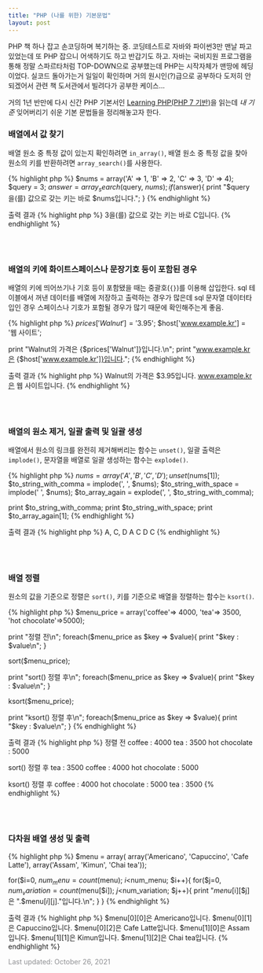 ```yaml
---
title: "PHP (나를 위한) 기본문법"
layout: post
---
```


PHP 책 하나 잡고 손코딩하며 복기하는 중. 코딩테스트로 자바와 파이썬3만 맨날 파고있었는데 또 PHP 잡으니 어색하기도 하고 반갑기도 하고. 자바는 국비지원 프로그램을 통해 정말 스파르타처럼 TOP-DOWN으로 공부했는데 PHP는 시작자체가 맨땅에 헤딩이었다. 실코드 돌아가는거 일일이 확인하며 거의 원시인(?)급으로 공부하다 도저히 안되겠어서 관련 책 도서관에서 빌려다가 공부한 케이스... 

거의 1년 반만에 다시 신간 PHP 기본서인 [Learning PHP(PHP 7 기반)](http://www.kyobobook.co.kr/product/detailViewKor.laf?mallGb=KOR&ejkGb=KOR&barcode=9788968483486&orderClick=JBD)을 읽는데 *내 기준* 잊어버리기 쉬운 기본 문법들을 정리해놓고자 한다.


### 배열에서 값 찾기
배열 원소 중 특정 값이 있는지 확인하려면 `in_array()`, 배열 원소 중 특정 값을 찾아 원소의 키를 반환하려면 `array_search()`를 사용한다.

{% highlight php %}
$nums = array('A' => 1, 'B' => 2, 'C' => 3, 'D' => 4);
$query = 3;
$answer = array_search($query, $nums);
if($answer){
	print "$query을(를) 값으로 갖는 키는 바로 $nums입니다.";
}
{% endhighlight %}

출력 결과 
{% highlight php %}
3을(를) 값으로 갖는 키는 바로 C입니다.
{% endhighlight %}

<br><br>

### 배열의 키에 화이트스페이스나 문장기호 등이 포함된 경우
배열의 키에 띄어쓰기나 기호 등이 포함됐을 때는 중괄호(`{}`)를 이용해 삽입한다. sql 테이블에서 꺼낸 데이터를 배열에 저장하고 출력하는 경우가 많은데 sql 문자열 데이터타입인 경우 스페이스나 기호가 포함될 경우가 많기 때문에 확인해주는게 좋음.

{% highlight php %}
$prices['Walnut'] = '$3.95';
$host['www.example.kr'] = '웹 사이트';

print "Walnut의 가격은 {$prices['Walnut']}입니다.\n";
print "www.example.kr은 {$host['www.example.kr']}입니다.";
{% endhighlight %}

출력 결과 
{% highlight php %}
Walnut의 가격은 $3.95입니다.
www.example.kr은 웹 사이트입니다.
{% endhighlight %}

<br><br>

### 배열의 원소 제거, 일괄 출력 및 일괄 생성
배열에서 원소의 링크를 완전히 제거해버리는 함수는 `unset()`, 일괄 출력은 `implode()`, 문자열을 배열로 일괄 생성하는 함수는 `explode()`.

{% highlight php %}
$nums = array('A', 'B', 'C', 'D');
unset($nums[1]);
$to_string_with_comma = implode(', ', $nums);
$to_string_with_space = implode(' ', $nums);
$to_array_again = explode(', ', $to_string_with_comma);

print $to_string_with_comma;
print $to_string_with_space;
print $to_array_again[1];
{% endhighlight %}

출력 결과
{% highlight php %}
A, C, D
A C D
C
{% endhighlight %}

<br><br>

### 배열 정렬
원소의 값을 기준으로 정렬은 `sort()`, 키를 기준으로 배열을 정렬하는 함수는 `ksort()`.

{% highlight php %}
$menu_price = array('coffee'=> 4000, 'tea'=> 3500, 'hot chocolate'=>5000);

print "정렬 전\n";
foreach($menu_price as $key => $value){
	print "$key : $value\n";
}

sort($menu_price);

print "sort() 정렬 후\n";
foreach($menu_price as $key => $value){
	print "$key : $value\n";
}

ksort($menu_price);

print "ksort() 정렬 후\n";
foreach($menu_price as $key => $value){
	print "$key : $value\n";
}
{% endhighlight %}

출력 결과
{% highlight php %}
정렬 전
coffee : 4000
tea : 3500
hot chocolate : 5000

sort() 정렬 후
tea : 3500
coffee : 4000
hot chocolate : 5000

ksort() 정렬 후
coffee : 4000
hot chocolate : 5000
tea : 3500
{% endhighlight %}


<br><br>

### 다차원 배열 생성 및 출력

{% highlight php %}
$menu = array( array('Americano', 'Capuccino', 'Cafe Latte'), array('Assam', 'Kimun', 'Chai tea'));

for($i=0, $num_menu=count($menu); $i<$num_menu; $i++){
	for($j=0, $num_variation=count($menu[$i]); $j<$num_variation; $j++){
		print "$menu[$i][$j]은 ".$menu[$i][$j]."입니다.\n";
	}
}
{% endhighlight %}


출력 결과
{% highlight php %}
$menu[0][0]은 Americano입니다.
$menu[0][1]은 Capuccino입니다.
$menu[0][2]은 Cafe Latte입니다.
$menu[1][0]은 Assam입니다.
$menu[1][1]은 Kimun입니다.
$menu[1][2]은 Chai tea입니다.
{% endhighlight %}


<font color='#909194'>Last updated: October 26, 2021</font>